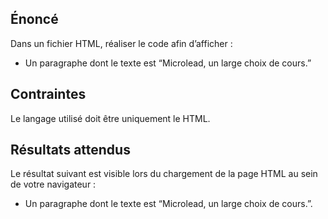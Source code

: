 ## Énoncé

Dans un fichier HTML, réaliser le code afin d’afficher :

- Un paragraphe dont le texte est “Microlead, un large choix de cours.”

## Contraintes

Le langage utilisé doit être uniquement le HTML.

## Résultats attendus

Le résultat suivant est visible lors du chargement de la page HTML au sein de votre navigateur :

- Un paragraphe dont le texte est “Microlead, un large choix de cours.”.